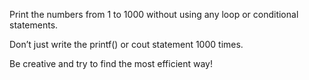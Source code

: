 Print the numbers from 1 to 1000 without using any loop or conditional statements.

Don’t just write the printf() or cout statement 1000 times.

Be creative and try to find the most efficient way!

